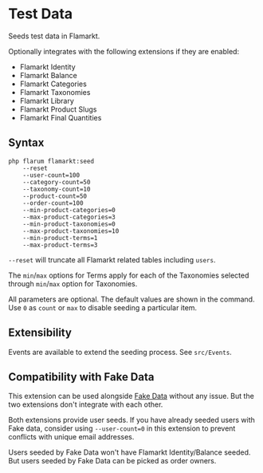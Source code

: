 # Test Data

Seeds test data in Flamarkt.

Optionally integrates with the following extensions if they are enabled:

- Flamarkt Identity
- Flamarkt Balance
- Flamarkt Categories
- Flamarkt Taxonomies
- Flamarkt Library
- Flamarkt Product Slugs
- Flamarkt Final Quantities

## Syntax

    php flarum flamarkt:seed
        --reset
        --user-count=100
        --category-count=50
        --taxonomy-count=10
        --product-count=50
        --order-count=100
        --min-product-categories=0
        --max-product-categories=3
        --min-product-taxonomies=0
        --max-product-taxonomies=10
        --min-product-terms=1
        --max-product-terms=3

`--reset` will truncate all Flamarkt related tables including `users`.

The `min`/`max` options for Terms apply for each of the Taxonomies selected through `min`/`max` option for Taxonomies.

All parameters are optional.
The default values are shown in the command.
Use `0` as `count` or `max` to disable seeding a particular item.

## Extensibility

Events are available to extend the seeding process. See `src/Events`.

## Compatibility with Fake Data

This extension can be used alongside [Fake Data](https://github.com/migratetoflarum/fake-data) without any issue.
But the two extensions don't integrate with each other.

Both extensions provide user seeds.
If you have already seeded users with Fake data, consider using `--user-count=0` in this extension to prevent conflicts with unique email addresses.

Users seeded by Fake Data won't have Flamarkt Identity/Balance seeded.
But users seeded by Fake Data can be picked as order owners.
